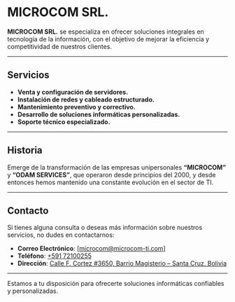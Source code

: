 # MICROCOM SRL.

**MICROCOM SRL.** se especializa en ofrecer soluciones integrales en tecnología de la información, con el objetivo de mejorar la eficiencia y competitividad de nuestros clientes.

---

## Servicios

- **Venta y configuración de servidores.**
- **Instalación de redes y cableado estructurado.**
- **Mantenimiento preventivo y correctivo.**
- **Desarrollo de soluciones informáticas personalizadas.**
- **Soporte técnico especializado.**

---

## Historia

Emerge de la transformación de las empresas unipersonales **“MICROCOM”** y **“ODAM SERVICES”**, que operaron desde principios del 2000, y desde entonces hemos mantenido una constante evolución en el sector de TI.

---

## Contacto

Si tienes alguna consulta o deseas más información sobre nuestros servicios, no dudes en contactarnos:

- **Correo Electrónico**: [microcom@microcom-ti.com]
- **Teléfono**: [+591 72100255](https://api.whatsapp.com/send/?phone=59172100255&text=Hola+%2AMICROCOM+TI+SRL%2A.+Necesito+más+información+sobre+Quienes+Somos+https%3A%2F%2Fmicrocom-ti.com%2Fquines-somos&type=phone_number&app_absent=0)
- **Dirección**: [Calle F. Cortez #3650, Barrio Magisterio – Santa Cruz, Bolivia](https://maps.app.goo.gl/GpAv9Bbr64oQdHhi7) 

---

Estamos a tu disposición para ofrecerte soluciones informáticas confiables y personalizadas.
